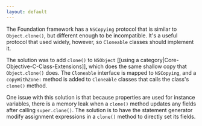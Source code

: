 ```yaml
---
layout: default
---
```


The Foundation framework has a `NSCopying` protocol that is similar to `Object.clone()`, but different enough to be incompatible.  It's a useful protocol that used widely, however, so `Cloneable` classes should implement it.

The solution was to add `clone()` to `NSObject` [[using a category|Core-Objective-C-Class-Extensions]], which does the same shallow copy that `Object.clone()` does.  The `Cloneable` interface is mapped to `NSCopying`, and a `copyWithZone:` method is added to `Cloneable` classes that calls the class's `clone()` method.

One issue with this solution is that because properties are used for instance variables, there is a memory leak when a `clone()` method updates any fields after calling `super.clone()`.  The solution is to have the statement generator modify assignment expressions in a `clone()` method to directly set its fields.